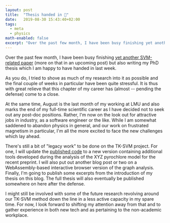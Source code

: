 ```yaml
---
layout: post
title:  "Thesis handed in 🥳"
date:   2019-08-30 15:43:40+02:00
tags:
  - meta
  - physics
math-enabled: false
excerpt: "Over the past few month, I have been busy finishing yet another SVM-related paper but also writing my PhD thesis which I am happy to have handed in last week."
---
```


Over the past few month, I have been busy finishing [yet another SVM-related paper][1]
(more on that in an upcoming post) but also writing my PhD thesis which I am happy to have handed in last week.

As you do, I tried to shove as much of my research into it as possible and the final couple of weeks in particular have been quite stressful. It is thus with great relieve that this chapter of my career has (almost -- pending the defense) come to a close.

At the same time, August is the last month of my working at LMU and also marks the end of my full-time scientific career as I have decided not to seek out any post-doc positions. Rather, I'm now on the look out for attractive jobs in industry, as a software engineer or the like. While I am somewhat saddened to abandon physics in general, and our work on frustrated magnetism in particular, I'm all the more excited to face the new challenges which lay ahead.

There's still a bit of "legacy work" to be done on the TK-SVM project. For one, I will update the [published code][2] to a new version containing additional tools developed during the analysis of the XYZ pyrochlore model for the recent preprint. I will also put out another blog post or two on a WebAssembly-based interactive browser version of the graph analysis.
Finally, I'm going to publish some excerpts from the introduction of my thesis on this blog. The full thesis will also eventually be published somewhere on here after the defense.

I might still be involved with some of the future research revolving around our TK-SVM method down the line in a less active capacity in my spare time. For now, I look forward to shifting my attention away from that and to gather experience in both new tech and as pertaining to the non-academic workplace.

[1]: /publications/1907.12322/
[2]: https://gitlab.physik.uni-muenchen.de/LDAP_ls-schollwoeck/svm-order-params
